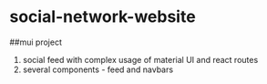 # social-network-website
##mui project
1. social feed with complex usage of material UI and react routes
2. several components - feed and navbars
